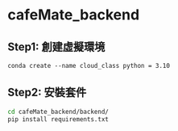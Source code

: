 # cafeMate_backend

## Step1: 創建虛擬環境
`conda create --name cloud_class python = 3.10`

## Step2: 安裝套件
```bash
cd cafeMate_backend/backend/
pip install requirements.txt
```
